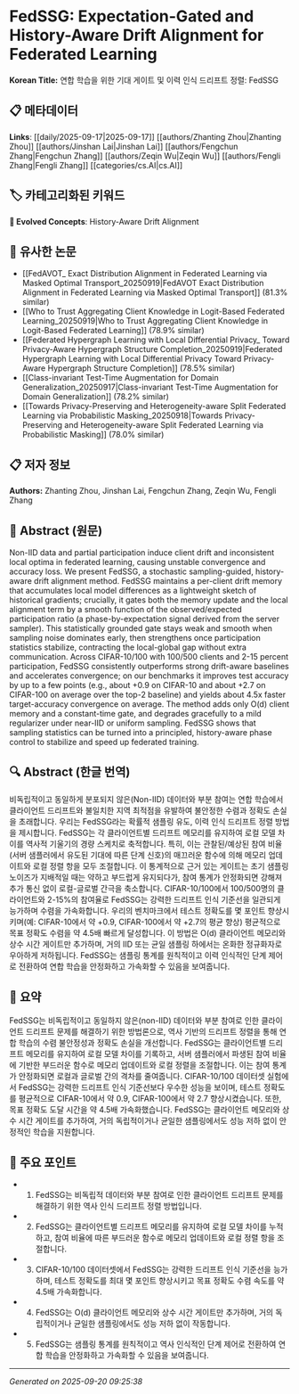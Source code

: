 # FedSSG: Expectation-Gated and History-Aware Drift Alignment for Federated Learning

**Korean Title:** 연합 학습을 위한 기대 게이트 및 이력 인식 드리프트 정렬: FedSSG

## 📋 메타데이터

**Links**: [[daily/2025-09-17|2025-09-17]] [[authors/Zhanting Zhou|Zhanting Zhou]] [[authors/Jinshan Lai|Jinshan Lai]] [[authors/Fengchun Zhang|Fengchun Zhang]] [[authors/Zeqin Wu|Zeqin Wu]] [[authors/Fengli Zhang|Fengli Zhang]] [[categories/cs.AI|cs.AI]]

## 🏷️ 카테고리화된 키워드
**🚀 Evolved Concepts**: History-Aware Drift Alignment

## 🔗 유사한 논문
- [[FedAVOT_ Exact Distribution Alignment in Federated Learning via Masked Optimal Transport_20250919|FedAVOT Exact Distribution Alignment in Federated Learning via Masked Optimal Transport]] (81.3% similar)
- [[Who to Trust Aggregating Client Knowledge in Logit-Based Federated Learning_20250919|Who to Trust Aggregating Client Knowledge in Logit-Based Federated Learning]] (78.9% similar)
- [[Federated Hypergraph Learning with Local Differential Privacy_ Toward Privacy-Aware Hypergraph Structure Completion_20250919|Federated Hypergraph Learning with Local Differential Privacy Toward Privacy-Aware Hypergraph Structure Completion]] (78.5% similar)
- [[Class-invariant Test-Time Augmentation for Domain Generalization_20250917|Class-invariant Test-Time Augmentation for Domain Generalization]] (78.2% similar)
- [[Towards Privacy-Preserving and Heterogeneity-aware Split Federated Learning via Probabilistic Masking_20250918|Towards Privacy-Preserving and Heterogeneity-aware Split Federated Learning via Probabilistic Masking]] (78.0% similar)

## 📋 저자 정보

**Authors:** Zhanting Zhou, Jinshan Lai, Fengchun Zhang, Zeqin Wu, Fengli Zhang

## 📄 Abstract (원문)

Non-IID data and partial participation induce client drift and inconsistent
local optima in federated learning, causing unstable convergence and accuracy
loss. We present FedSSG, a stochastic sampling-guided, history-aware drift
alignment method. FedSSG maintains a per-client drift memory that accumulates
local model differences as a lightweight sketch of historical gradients;
crucially, it gates both the memory update and the local alignment term by a
smooth function of the observed/expected participation ratio (a
phase-by-expectation signal derived from the server sampler). This
statistically grounded gate stays weak and smooth when sampling noise dominates
early, then strengthens once participation statistics stabilize, contracting
the local-global gap without extra communication. Across CIFAR-10/100 with
100/500 clients and 2-15 percent participation, FedSSG consistently outperforms
strong drift-aware baselines and accelerates convergence; on our benchmarks it
improves test accuracy by up to a few points (e.g., about +0.9 on CIFAR-10 and
about +2.7 on CIFAR-100 on average over the top-2 baseline) and yields about
4.5x faster target-accuracy convergence on average. The method adds only O(d)
client memory and a constant-time gate, and degrades gracefully to a mild
regularizer under near-IID or uniform sampling. FedSSG shows that sampling
statistics can be turned into a principled, history-aware phase control to
stabilize and speed up federated training.

## 🔍 Abstract (한글 번역)

비독립적이고 동일하게 분포되지 않은(Non-IID) 데이터와 부분 참여는 연합 학습에서 클라이언트 드리프트와 불일치한 지역 최적점을 유발하여 불안정한 수렴과 정확도 손실을 초래합니다. 우리는 FedSSG라는 확률적 샘플링 유도, 이력 인식 드리프트 정렬 방법을 제시합니다. FedSSG는 각 클라이언트별 드리프트 메모리를 유지하여 로컬 모델 차이를 역사적 기울기의 경량 스케치로 축적합니다. 특히, 이는 관찰된/예상된 참여 비율(서버 샘플러에서 유도된 기대에 따른 단계 신호)의 매끄러운 함수에 의해 메모리 업데이트와 로컬 정렬 항을 모두 조절합니다. 이 통계적으로 근거 있는 게이트는 초기 샘플링 노이즈가 지배적일 때는 약하고 부드럽게 유지되다가, 참여 통계가 안정화되면 강해져 추가 통신 없이 로컬-글로벌 간극을 축소합니다. CIFAR-10/100에서 100/500명의 클라이언트와 2-15%의 참여율로 FedSSG는 강력한 드리프트 인식 기준선을 일관되게 능가하며 수렴을 가속화합니다. 우리의 벤치마크에서 테스트 정확도를 몇 포인트 향상시키며(예: CIFAR-10에서 약 +0.9, CIFAR-100에서 약 +2.7의 평균 향상) 평균적으로 목표 정확도 수렴을 약 4.5배 빠르게 달성합니다. 이 방법은 O(d) 클라이언트 메모리와 상수 시간 게이트만 추가하며, 거의 IID 또는 균일 샘플링 하에서는 온화한 정규화자로 우아하게 저하됩니다. FedSSG는 샘플링 통계를 원칙적이고 이력 인식적인 단계 제어로 전환하여 연합 학습을 안정화하고 가속화할 수 있음을 보여줍니다.

## 📝 요약

FedSSG는 비독립적이고 동일하지 않은(non-IID) 데이터와 부분 참여로 인한 클라이언트 드리프트 문제를 해결하기 위한 방법론으로, 역사 기반의 드리프트 정렬을 통해 연합 학습의 수렴 불안정성과 정확도 손실을 개선합니다. FedSSG는 클라이언트별 드리프트 메모리를 유지하여 로컬 모델 차이를 기록하고, 서버 샘플러에서 파생된 참여 비율에 기반한 부드러운 함수로 메모리 업데이트와 로컬 정렬을 조절합니다. 이는 참여 통계가 안정화되면 로컬과 글로벌 간의 격차를 줄여줍니다. CIFAR-10/100 데이터셋 실험에서 FedSSG는 강력한 드리프트 인식 기준선보다 우수한 성능을 보이며, 테스트 정확도를 평균적으로 CIFAR-10에서 약 0.9, CIFAR-100에서 약 2.7 향상시켰습니다. 또한, 목표 정확도 도달 시간을 약 4.5배 가속화했습니다. FedSSG는 클라이언트 메모리와 상수 시간 게이트를 추가하여, 거의 독립적이거나 균일한 샘플링에서도 성능 저하 없이 안정적인 학습을 지원합니다.

## 🎯 주요 포인트

- 1. FedSSG는 비독립적 데이터와 부분 참여로 인한 클라이언트 드리프트 문제를 해결하기 위한 역사 인식 드리프트 정렬 방법입니다.

- 2. FedSSG는 클라이언트별 드리프트 메모리를 유지하여 로컬 모델 차이를 누적하고, 참여 비율에 따른 부드러운 함수로 메모리 업데이트와 로컬 정렬 항을 조절합니다.

- 3. CIFAR-10/100 데이터셋에서 FedSSG는 강력한 드리프트 인식 기준선을 능가하며, 테스트 정확도를 최대 몇 포인트 향상시키고 목표 정확도 수렴 속도를 약 4.5배 가속화합니다.

- 4. FedSSG는 O(d) 클라이언트 메모리와 상수 시간 게이트만 추가하며, 거의 독립적이거나 균일한 샘플링에서도 성능 저하 없이 작동합니다.

- 5. FedSSG는 샘플링 통계를 원칙적이고 역사 인식적인 단계 제어로 전환하여 연합 학습을 안정화하고 가속화할 수 있음을 보여줍니다.

---

*Generated on 2025-09-20 09:25:38*